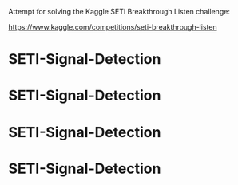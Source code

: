 Attempt for solving the Kaggle SETI Breakthrough Listen challenge:

https://www.kaggle.com/competitions/seti-breakthrough-listen
# SETI-Signal-Detection
# SETI-Signal-Detection
# SETI-Signal-Detection
# SETI-Signal-Detection
